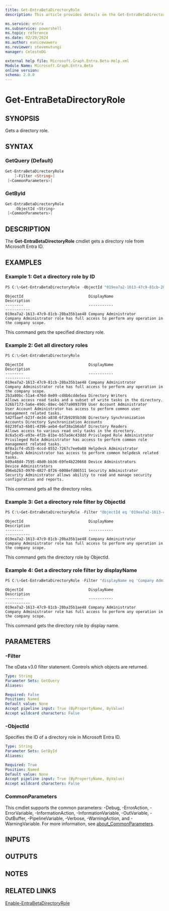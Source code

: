 ```yaml
---
title: Get-EntraBetaDirectoryRole
description: This article provides details on the Get-EntraBetaDirectoryRole command.

ms.service: entra
ms.subservice: powershell
ms.topic: reference
ms.date: 02/29/2024
ms.author: eunicewaweru
ms.reviewer: stevemutungi
manager: CelesteDG

external help file: Microsoft.Graph.Entra.Beta-Help.xml
Module Name: Microsoft.Graph.Entra.Beta
online version:
schema: 2.0.0
---
```


# Get-EntraBetaDirectoryRole

## SYNOPSIS
Gets a directory role.

## SYNTAX

### GetQuery (Default)
```powershell
Get-EntraBetaDirectoryRole 
    [-Filter <String>] 
 [<CommonParameters>]
```

### GetById
```powershell
Get-EntraBetaDirectoryRole 
    -ObjectId <String> 
 [<CommonParameters>]
```

## DESCRIPTION
The **Get-EntraBetaDirectoryRole** cmdlet gets a directory role from Microsoft Entra ID.

## EXAMPLES

### Example 1: Get a directory role by ID
```powershell
PS C:\>Get-EntraBetaDirectoryRole -ObjectId "019ea7a2-1613-47c9-81cb-20ba35b1ae48"
```

```output
ObjectId                             DisplayName                        Description
--------                             -----------                        -----------
019ea7a2-1613-47c9-81cb-20ba35b1ae48 Company Administrator              Company Administrator role has full access to perform any operation in the company scope.
```

This command gets the specified directory role.

### Example 2: Get all directory roles
```powershell
PS C:\>Get-EntraBetaDirectoryRole
```

```output
ObjectId                             DisplayName                        Description
--------                             -----------                        -----------
019ea7a2-1613-47c9-81cb-20ba35b1ae48 Company Administrator              Company Administrator role has full access to perform any operation in the company scope.
2b3a80bc-51a4-476d-8e09-cd8b6cdde5ea Directory Writers                  Allows access read tasks and a subset of write tasks in the directory.
526b7173-5a6e-49dc-88ec-b677a9093709 User Account Administrator         User Account Administrator has access to perform common user management related tasks.
542f5aef-b23f-4e34-a838-6f2b9205b3d6 Directory Synchronization Accounts Directory Synchronization Accounts
68239fa3-6b01-4396-aeb4-6af38a1b6abf Directory Readers                  Allows access to various read only tasks in the directory.
8c6a5c45-e93e-4f2b-81be-b57ad4c43ddd Privileged Role Administrator      Privileged Role Administrator has access to perform common role management related tasks.
8f8a1cf4-d535-4ccd-8552-7267c7ee0a88 Helpdesk Administrator             Helpdesk Administrator has access to perform common helpdesk related tasks.
b89a48d4-7595-48d0-bb36-69fe4b220668 Device Administrators              Device Administrators
d96eb2b3-0970-4827-8f26-6008efd86511 Security Administrator             Security Administrator allows ability to read and manage security configuration and reports.
```

This command gets all the directory roles.

### Example 3: Get a directory role filter by ObjectId
```powershell
PS C:\>Get-EntraBetaDirectoryRole -Filter "ObjectId eq '019ea7a2-1613-47c9-81cb-20ba35b1ae48'"
```

```output
ObjectId                             DisplayName                        Description
--------                             -----------                        -----------
019ea7a2-1613-47c9-81cb-20ba35b1ae48 Company Administrator              Company Administrator role has full access to perform any operation in the company scope.
```

This command gets the directory role by ObjectId.

### Example 4: Get a directory role filter by displayName
```powershell
PS C:\>Get-EntraBetaDirectoryRole -Filter "displayName eq 'Company Administrator'"
```

```output
ObjectId                             DisplayName                        Description
--------                             -----------                        -----------
019ea7a2-1613-47c9-81cb-20ba35b1ae48 Company Administrator              Company Administrator role has full access to perform any operation in the company scope.
```

This command gets the directory role by display name.

## PARAMETERS

### -Filter
The oData v3.0 filter statement. 
Controls which objects are returned.

```yaml
Type: String
Parameter Sets: GetQuery
Aliases:

Required: False
Position: Named
Default value: None
Accept pipeline input: True (ByPropertyName, ByValue)
Accept wildcard characters: False
```

### -ObjectId
Specifies the ID of a directory role in Microsoft Entra ID.

```yaml
Type: String
Parameter Sets: GetById
Aliases:

Required: True
Position: Named
Default value: None
Accept pipeline input: True (ByPropertyName, ByValue)
Accept wildcard characters: False
```

### CommonParameters
This cmdlet supports the common parameters: -Debug, -ErrorAction, -ErrorVariable, -InformationAction, -InformationVariable, -OutVariable, -OutBuffer, -PipelineVariable, -Verbose, -WarningAction, and -WarningVariable. For more information, see [about_CommonParameters](https://go.microsoft.com/fwlink/?LinkID=113216).

## INPUTS

## OUTPUTS

## NOTES

## RELATED LINKS

[Enable-EntraBetaDirectoryRole](Enable-EntraBetaDirectoryRole.md)

